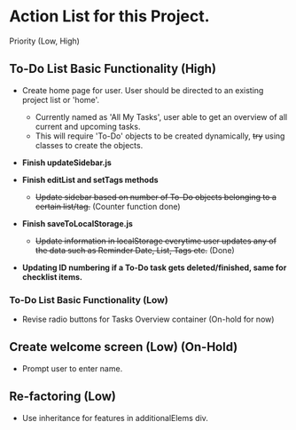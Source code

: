 # Action List for this Project.

Priority (Low, High)

## To-Do List Basic Functionality (High)
- Create home page for user. User should be directed to an existing project list or 'home'.
    - Currently named as 'All My Tasks', user able to get an overview of all current and upcoming tasks.
    - This will require 'To-Do' objects to be created dynamically, ~~try~~ using classes to create the objects.

- **Finish updateSidebar.js**

- **Finish editList and setTags methods**
    - ~~Update sidebar based on number of To-Do objects belonging to a certain list/tag.~~ (Counter function done)

- **Finish saveToLocalStorage.js**
    - ~~Update information in localStorage everytime user updates any of the data such as Reminder Date, List, Tags etc.~~ (Done)

- **Updating ID numbering if a To-Do task gets deleted/finished, same for checklist items.**


### To-Do List Basic Functionality (Low)
- Revise radio buttons for Tasks Overview container (On-hold for now)


## Create welcome screen (Low) (On-Hold)
- Prompt user to enter name.

## Re-factoring (Low)
- Use inheritance for features in additionalElems div.